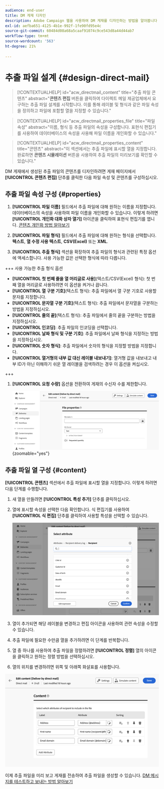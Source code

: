 ```yaml
---
audience: end-user
title: DM 게재 디자인
description: Adobe Campaign 웹을 사용하여 DM 게재를 디자인하는 방법을 알아봅니다
exl-id: aefba651-4125-4b1e-992f-1fe90fd95e4c
source-git-commit: 60484d08a68a5caaf91074c9ce543d8a44d44ab7
workflow-type: tm+mt
source-wordcount: '563'
ht-degree: 21%

---
```


# 추출 파일 설계 {#design-direct-mail}

>[!CONTEXTUALHELP]
>id="acw_directmail_content"
>title="추출 파일 콘텐츠"
>abstract="**콘텐츠 편집** 버튼을 클릭하여 다이렉트 메일 제공업체에서 요구하는 추출 파일 설계를 시작합니다. 이를 통해 레이블 및 형식과 같은 파일 속성을 정의하고 파일에 포함할 열을 지정할 수 있습니다."

>[!CONTEXTUALHELP]
>id="acw_directmail_properties_file"
>title="파일 속성"
>abstract="이름, 형식 등 추출 파일의 속성을 구성합니다. 표현식 편집기를 사용하여 데이터베이스의 속성을 사용해 파일 이름을 개인화할 수 있습니다."

>[!CONTEXTUALHELP]
>id="acw_directmail_properties_content"
>title="콘텐츠"
>abstract="이 섹션에서는 추출 파일에 표시할 열을 지정합니다. 완료하면 **콘텐츠 시뮬레이션** 버튼을 사용하여 추출 파일의 미리보기를 확인할 수 있습니다."

DM 게재에서 생성된 추출 파일의 콘텐츠를 디자인하려면 게재 페이지에서 **[!UICONTROL 콘텐츠 편집]** 단추를 클릭한 다음 파일 속성 및 콘텐츠를 구성하십시오.

## 추출 파일 속성 구성 {#properties}

1. **[!UICONTROL 파일 이름]** 필드에서 추출 파일에 대해 원하는 이름을 지정합니다. 데이터베이스의 속성을 사용하여 파일 이름을 개인화할 수 있습니다. 이렇게 하려면 **[!UICONTROL 개인화 대화 상자 열기]** 아이콘을 클릭하여 표현식 편집기를 엽니다. [콘텐츠 개인화 방법 알아보기](../personalization/personalize.md)

1. **[!UICONTROL 파일 형식]** 필드에서 추출 파일에 대해 원하는 형식을 선택합니다. **텍스트**, **열 수정 사용 텍스트**, **CSV(Excel)** 또는 **XML**.

1. **[!UICONTROL 추출 형식]** 섹션을 확장하여 추출 파일의 형식과 관련된 특정 옵션에 액세스합니다. 사용 가능한 값은 선택한 형식에 따라 다릅니다.

+++ 사용 가능한 추출 형식 옵션

   * **[!UICONTROL 첫 번째 줄을 열 머리글로 사용]**(텍스트/CSV(Excel) 형식): 첫 번째 열을 머리글로 사용하려면 이 옵션을 켜거나 끕니다.
   * **[!UICONTROL 열 구분 기호]**(텍스트 형식): 추출 파일에서 열 구분 기호로 사용할 문자를 지정합니다.
   * **[!UICONTROL 문자열 구분 기호]**(텍스트 형식): 추출 파일에서 문자열을 구분하는 방법을 지정하십시오.
   * **[!UICONTROL 줄의 끝]**(텍스트 형식): 추출 파일에서 줄의 끝을 구분하는 방법을 지정하십시오.
   * **[!UICONTROL 인코딩]**: 추출 파일의 인코딩을 선택합니다.
   * **[!UICONTROL 날짜 형식 및 구분 기호]**: 추출 파일에서 날짜 형식을 지정하는 방법을 지정하십시오.
   * **[!UICONTROL 숫자 형식]**: 추출 파일에서 숫자의 형식을 지정할 방법을 지정합니다.
   * **[!UICONTROL 열거형의 내부 값 대신 레이블 내보내기]**: 열거형 값을 내보내고 내부 ID가 아닌 이해하기 쉬운 열 레이블을 검색하려는 경우 이 옵션을 켜십시오.

+++

1. **[!UICONTROL 요청 수량]** 옵션을 전환하여 게재의 수신자 수를 제한합니다.

   ![](assets/dm-content-details.png){zoomable="yes"}

## 추출 파일 열 구성 {#content}

**[!UICONTROL 콘텐츠]** 섹션에서 추출 파일에 표시할 열을 지정합니다. 이렇게 하려면 다음 단계를 수행합니다.

1. 새 열을 만들려면 **[!UICONTROL 특성 추가]** 단추를 클릭하십시오.
1. 열에 표시할 속성을 선택한 다음 확인합니다. 식 편집기를 사용하여 **[!UICONTROL 식 편집]** 단추를 클릭하여 사용할 특성을 선택할 수 있습니다.

   ![](assets/dm-add-attribute.png)

1. 열이 추가되면 해당 레이블을 변경하고 편집 아이콘을 사용하여 관련 속성을 수정할 수 있습니다.
1. 추출 파일에 필요한 수만큼 열을 추가하려면 이 단계를 반복합니다.
1. 열 중 하나를 사용하여 추출 파일을 정렬하려면 **[!UICONTROL 정렬]** 열의 아이콘을 클릭하고 원하는 정렬 방법을 선택하십시오.
1. 열의 위치를 변경하려면 위쪽 및 아래쪽 화살표를 사용합니다.

![](assets/dm-content-attributes.png)

이제 추출 파일을 미리 보고 게재를 전송하여 추출 파일을 생성할 수 있습니다. [DM 메시지를 테스트하고 보내는 방법 알아보기](send-direct-mail.md)
